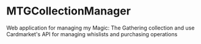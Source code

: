 # MTGCollectionManager

Web application for managing my Magic: The Gathering collection and use Cardmarket's API for managing whislists and
purchasing operations
